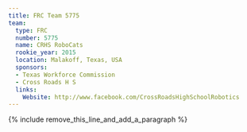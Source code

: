 ```yaml
---
title: FRC Team 5775
team:
  type: FRC
  number: 5775
  name: CRHS RoboCats
  rookie_year: 2015
  location: Malakoff, Texas, USA
  sponsors:
  - Texas Workforce Commission
  - Cross Roads H S
  links:
    Website: http://www.facebook.com/CrossRoadsHighSchoolRobotics
---
```


{% include remove_this_line_and_add_a_paragraph %}